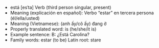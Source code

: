 - está	[esˈta]	Verb (third person singular, present)
- Meaning (explicación en español): Verbo “estar” en tercera persona (él/ella/usted)
- Meaning (Vietnamese): (anh ấy/cô ấy) đang ở
- Properly translated word: is (he/she/it is)
- Example sentence: B: ¿Está Carolina?
- Family words: estar (to be)	Latin root: stare
